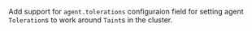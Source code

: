 Add support for `agent.tolerations` configuraion field for setting agent `Toleration`s to work around `Taint`s in the cluster.
